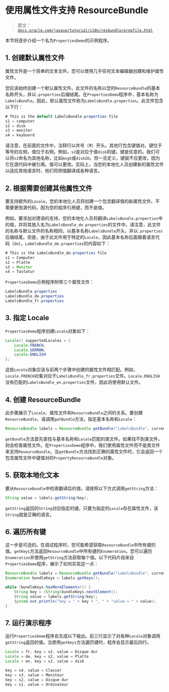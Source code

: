# 使用属性文件支持 ResourceBundle

> 原文：[`docs.oracle.com/javase/tutorial/i18n/resbundle/propfile.html`](https://docs.oracle.com/javase/tutorial/i18n/resbundle/propfile.html)

本节将逐步介绍一个名为``PropertiesDemo``的示例程序。

## 1\. 创建默认属性文件

属性文件是一个简单的文本文件。您可以使用几乎任何文本编辑器创建和维护属性文件。

您应该始终创建一个默认属性文件。此文件的名称以您的`ResourceBundle`的基本名称开头，并以`.properties`后缀结尾。在`PropertiesDemo`程序中，基本名称为`LabelsBundle`。因此，默认属性文件称为`LabelsBundle.properties`。此文件包含以下行：

```java
# This is the default LabelsBundle.properties file
s1 = computer
s2 = disk
s3 = monitor
s4 = keyboard

```

请注意，在前面的文件中，注释行以井号（#）开头。其他行包含键值对。键位于等号的左侧，值位于右侧。例如，`s2`是对应于值`disk`的键。键是任意的。我们可以将`s2`命名为其他名称，比如`msg5`或`diskID`。但一旦定义，键就不应更改，因为它在源代码中被引用。值可以更改。实际上，当您的本地化人员创建新的属性文件以适应其他语言时，他们将把值翻译成各种语言。

## 2\. 根据需要创建其他属性文件

要支持额外的`Locale`，您的本地化人员将创建一个包含翻译值的新属性文件。不需要更改源代码，因为您的程序引用键，而不是值。

例如，要添加对德语的支持，您的本地化人员将翻译`LabelsBundle.properties`中的值，并将其放入名为`LabelsBundle_de.properties`的文件中。请注意，此文件的名称与默认文件的名称相同，以基本名称`LabelsBundle`开头，并以`.properties`后缀结尾。但是，由于此文件用于特定的`Locale`，因此基本名称后面跟着语言代码（`de`）。`LabelsBundle_de.properties`的内容如下：

```java
# This is the LabelsBundle_de.properties file
s1 = Computer
s2 = Platte
s3 = Monitor
s4 = Tastatur

```

`PropertiesDemo`示例程序附带三个属性文件：

```java
LabelsBundle.properties
LabelsBundle_de.properties
LabelsBundle_fr.properties

```

## 3\. 指定 Locale

`PropertiesDemo`程序创建`Locale`对象如下：

```java
Locale[] supportedLocales = {
    Locale.FRENCH,
    Locale.GERMAN,
    Locale.ENGLISH
};

```

这些`Locale`对象应该与前两个步骤中创建的属性文件相匹配。例如，`Locale.FRENCH`对象对应于`LabelsBundle_fr.properties`文件。`Locale.ENGLISH`没有匹配的`LabelsBundle_en.properties`文件，因此将使用默认文件。

## 4\. 创建 ResourceBundle

此步骤展示了`Locale`、属性文件和`ResourceBundle`之间的关系。要创建`ResourceBundle`，请调用`getBundle`方法，指定基本名称和`Locale`：

```java
ResourceBundle labels = ResourceBundle.getBundle("LabelsBundle", currentLocale);

```

`getBundle`方法首先查找与基本名称和`Locale`匹配的类文件。如果找不到类文件，则会检查属性文件。在`PropertiesDemo`程序中，我们使用属性文件而不是类文件来支持`ResourceBundle`。当`getBundle`方法找到正确的属性文件时，它会返回一个包含属性文件中键值对的`PropertyResourceBundle`对象。

## 5\. 获取本地化文本

要从`ResourceBundle`中检索翻译后的值，请按照以下方式调用`getString`方法：

```java
String value = labels.getString(key);

```

`getString`返回的`String`对应指定的键。只要为指定的`Locale`存在属性文件，该`String`就是正确的语言。

## 6\. 遍历所有键

这一步是可选的。在调试程序时，您可能希望获取`ResourceBundle`中所有键的值。`getKeys`方法返回`ResourceBundle`中所有键的`Enumeration`。您可以遍历`Enumeration`并使用`getString`方法获取每个值。以下代码片段来自`PropertiesDemo`程序，展示了如何实现这一点：

```java
ResourceBundle labels = ResourceBundle.getBundle("LabelsBundle", currentLocale);
Enumeration bundleKeys = labels.getKeys();

while (bundleKeys.hasMoreElements()) {
    String key = (String)bundleKeys.nextElement();
    String value = labels.getString(key);
    System.out.println("key = " + key + ", " + "value = " + value);
}

```

## 7\. 运行演示程序

运行`PropertiesDemo`程序会生成以下输出。前三行显示了对各种`Locale`对象调用`getString`返回的值。当使用`getKeys`方法遍历键时，程序会显示最后四行。

```java
Locale = fr, key = s2, value = Disque dur
Locale = de, key = s2, value = Platte
Locale = en, key = s2, value = disk

key = s4, value = Clavier
key = s3, value = Moniteur
key = s2, value = Disque dur
key = s1, value = Ordinateur

```
